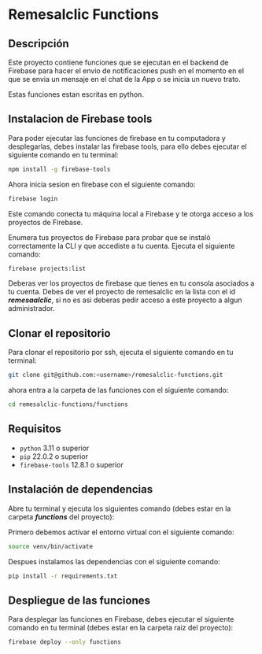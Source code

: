 # Remesalclic Functions

## Descripción
Este proyecto contiene funciones que se ejecutan en el backend de Firebase para hacer el envio de notificaciones push
en el momento en el que se envia un mensaje en el chat de la App o se inicia un nuevo trato.

Estas funciones estan escritas en python.

## Instalacion de Firebase tools
Para poder ejecutar las funciones de firebase en tu computadora y desplegarlas, debes instalar las firebase tools, para ello debes ejecutar el siguiente comando en tu terminal:

```bash
npm install -g firebase-tools
```

Ahora inicia sesion en firebase con el siguiente comando:

```bash
firebase login
```

Este comando conecta tu máquina local a Firebase y te otorga acceso a los proyectos de Firebase.

Enumera tus proyectos de Firebase para probar que se instaló correctamente la CLI y que accediste a tu cuenta. Ejecuta el siguiente comando:

```bash
firebase projects:list
```

Deberas ver los proyectos de firebase que tienes en tu consola asociados a tu cuenta.
Debes de ver el proyecto de remesalclic en la lista con el id _**remesaalclic**_, si no es asi
deberas pedir acceso a este proyecto a algun administrador.

## Clonar el repositorio
Para clonar el repositorio por ssh, ejecuta el siguiente comando en tu terminal:

```bash
git clone git@github.com:<username>/remesalclic-functions.git
```

ahora entra a la carpeta de las funciones con el siguiente comando:

```bash
cd remesalclic-functions/functions
```

## Requisitos
- `python` 3.11 o superior
- `pip` 22.0.2 o superior
- `firebase-tools` 12.8.1 o superior

## Instalación de dependencias

Abre tu terminal y ejecuta los siguientes comando (debes estar en la carpeta _**functions**_ del proyecto):

Primero debemos activar el entorno virtual con el siguiente comando:
```bash
source venv/bin/activate
```

Despues instalamos las dependencias con el siguiente comando:

```bash
pip install -r requirements.txt
```

## Despliegue de las funciones
Para desplegar las funciones en Firebase, debes ejecutar el siguiente comando en tu terminal (debes estar en la carpeta raiz del proyecto):

```bash
firebase deploy --only functions
```

